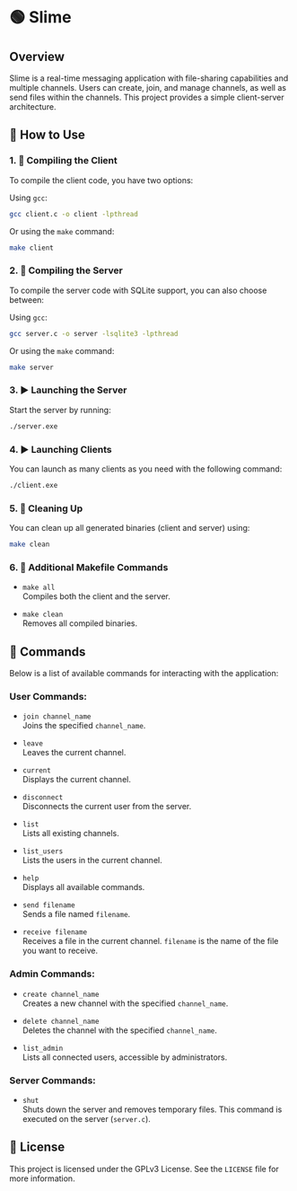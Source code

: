 
# 🟢 Slime

## Overview

Slime is a real-time messaging application with file-sharing capabilities and multiple channels. Users can create, join, and manage channels, as well as send files within the channels. This project provides a simple client-server architecture.

## 🚀 How to Use

### 1. 🔨 Compiling the Client

To compile the client code, you have two options:

Using `gcc`:
```bash
gcc client.c -o client -lpthread
```

Or using the `make` command:
```bash
make client
```

### 2. 🔨 Compiling the Server

To compile the server code with SQLite support, you can also choose between:

Using `gcc`:
```bash
gcc server.c -o server -lsqlite3 -lpthread
```

Or using the `make` command:
```bash
make server
```

### 3. ▶️ Launching the Server

Start the server by running:
```bash
./server.exe
```

### 4. ▶️ Launching Clients

You can launch as many clients as you need with the following command:
```bash
./client.exe
```

### 5. 🧹 Cleaning Up

You can clean up all generated binaries (client and server) using:
```bash
make clean
```

### 6. 🔄 Additional Makefile Commands

- `make all`  
  Compiles both the client and the server.

- `make clean`  
  Removes all compiled binaries.

## 📝 Commands

Below is a list of available commands for interacting with the application:

### User Commands:

- `join channel_name`  
  Joins the specified `channel_name`.

- `leave`  
  Leaves the current channel.

- `current`  
  Displays the current channel.

- `disconnect`  
  Disconnects the current user from the server.

- `list`  
  Lists all existing channels.

- `list_users`  
  Lists the users in the current channel.

- `help`  
  Displays all available commands.

- `send filename`  
  Sends a file named `filename`.

- `receive filename`  
  Receives a file in the current channel. `filename` is the name of the file you want to receive.

### Admin Commands:

- `create channel_name`  
  Creates a new channel with the specified `channel_name`.

- `delete channel_name`  
  Deletes the channel with the specified `channel_name`.

- `list_admin`  
  Lists all connected users, accessible by administrators.

### Server Commands:

- `shut`  
  Shuts down the server and removes temporary files. This command is executed on the server (`server.c`).

## 📜 License

This project is licensed under the GPLv3 License. See the `LICENSE` file for more information.
